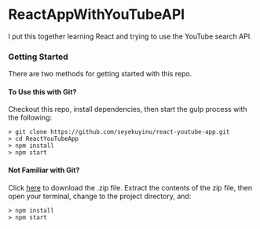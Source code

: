 # ReactAppWithYouTubeAPI

I put this together learning React and trying to use the YouTube search API.

### Getting Started

There are two methods for getting started with this repo.

#### To Use this with Git?
Checkout this repo, install dependencies, then start the gulp process with the following:

```
> git clone https://github.com/seyekuyinu/react-youtube-app.git
> cd ReactYouTubeApp
> npm install
> npm start
```

#### Not Familiar with Git?
Click [here](https://github.com/seyekuyinu/react-youtube-app/archive/master.zip) to download the .zip file.  Extract the contents of the zip file, then open your terminal, change to the project directory, and:

```
> npm install
> npm start
```
